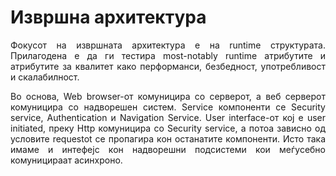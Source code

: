 # Извршна архитектура

 <p align="justify">Фокусот на извршната архитектура е на runtime структурата.  
Прилагодена е да ги тестира most-notably runtime атрибутите и атрибутите за квалитет како перформанси, безбедност, употребливост и скалабилност.</p>

 <p align="justify">Во основа, Web browser-от комуницира со серверот, а веб серверот комуницира со надворешен систем. 
Service компоненти се Security service, Authentication и Navigation Service.
User interface-от кој е user initiated, преку Http комуницира со Security service, a потоа зависно од условите requestot се пропагира кон останатите компоненти. 
Исто така имаме и интефејс кон надворешни подсистеми кои меѓусебно комуницираат асинхроно.  </p>
